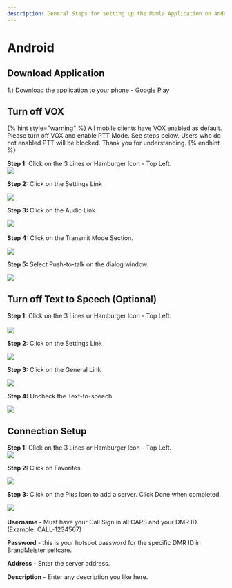 ```yaml
---
description: General Steps for setting up the Mumla Application on Android Devices.
---
```


# Android

## Download Application

1.) Download the application to your phone - [Google Play](https://play.google.com/store/apps/details?id=se.lublin.mumla) <img src="../../.gitbook/assets/Screenshot 2022-04-03 101024.png" alt="" data-size="line">

## **Turn off VOX**

{% hint style="warning" %}
All mobile clients have VOX enabled as default. Please turn off VOX and enable PTT Mode. See steps below. Users who do not enabled PTT will be blocked. Thank you for understanding.&#x20;
{% endhint %}

&#x20;**Step 1:** Click on the 3 Lines or Hamburger Icon - Top Left.\
&#x20;![](<../../.gitbook/assets/image (65).png>)

&#x20; **Step 2:** Click on the Settings Link

&#x20;   ![](<../../.gitbook/assets/image (72).png>)

&#x20; **Step 3:** Click on the Audio Link

&#x20;   ![](<../../.gitbook/assets/image (67).png>)\
\
&#x20;**Step 4:** Click on the Transmit Mode Section.

&#x20;  ![](<../../.gitbook/assets/image (20).png>)

&#x20;**Step 5:** Select Push-to-talk on the dialog window.

&#x20;  ![](<../../.gitbook/assets/image (64).png>)



## Turn off Text to Speech (Optional)

**Step 1:** Click on the 3 Lines or Hamburger Icon - Top Left.\
\
&#x20;![](<../../.gitbook/assets/image (65).png>)

&#x20; **Step 2:** Click on the Settings Link

&#x20;   ![](<../../.gitbook/assets/image (72).png>)

&#x20; **Step 3:** Click on the General Link

&#x20; ![](<../../.gitbook/assets/image (11).png>)

&#x20;**Step 4:** Uncheck the Text-to-speech.

&#x20; ![](<../../.gitbook/assets/image (32).png>)

## Connection Setup

**Step 1:** Click on the 3 Lines or Hamburger Icon - Top Left.\
&#x20;![](<../../.gitbook/assets/image (65).png>)

**Step 2:** Click on Favorites

![](<../../.gitbook/assets/image (6).png>)

**Step 3:** Click on the Plus Icon to add a server. Click Done when completed.

![](<../../.gitbook/assets/image (41).png>)\
\
&#x20; **Username -** Must have your Call Sign in all CAPS and your DMR ID. (Example:   CALL-1234567)

&#x20; **Password** - this is your hotspot password for the specific DMR ID in BrandMeister selfcare.

&#x20; **Address** - Enter the server address.

&#x20; **Description** - Enter any description you like here.&#x20;
